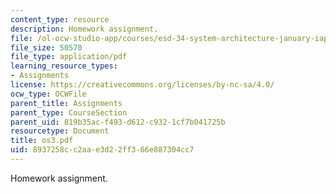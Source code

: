 ```yaml
---
content_type: resource
description: Homework assignment.
file: /ol-ocw-studio-app/courses/esd-34-system-architecture-january-iap-2007/8937258cc2aae3d22ff366e887304cc7_os3.pdf
file_size: 50570
file_type: application/pdf
learning_resource_types:
- Assignments
license: https://creativecommons.org/licenses/by-nc-sa/4.0/
ocw_type: OCWFile
parent_title: Assignments
parent_type: CourseSection
parent_uid: 819b35ac-f493-d612-c932-1cf7b041725b
resourcetype: Document
title: os3.pdf
uid: 8937258c-c2aa-e3d2-2ff3-66e887304cc7
---
```

Homework assignment.